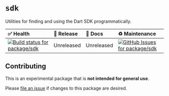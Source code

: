 <!-- #region(HEADER) -->
# `sdk`

Utilities for finding and using the Dart SDK programmatically.

| ✅ Health | 🚀 Release | 📝 Docs | ♻️ Maintenance |
|:----------|:-----------|:--------|:--------------|
| [![Build status for package/sdk](https://github.com/matanlurey/pub.lurey.dev/actions/workflows/package_sdk.yaml/badge.svg)](https://github.com/matanlurey/pub.lurey.dev/actions/workflows/package_sdk.yaml) | Unreleased | Unreleased | [![GitHub Issues for package/sdk](https://img.shields.io/github/issues/matanlurey/pub.lurey.dev/pkg-sdk?label=issues)](https://github.com/matanlurey/pub.lurey.dev/issues?q=is%3Aopen+is%3Aissue+label%3Apkg-sdk) |
<!-- #endregion -->

<!-- #region(CONTRIBUTING) -->
## Contributing

This is an experimental package that is **not intended for general use**.

Please [file an issue][] if changes to this package are desired.

[file an issue]: https://github.com/matanlurey/pub.lurey.dev/issues/new

<!-- #endregion -->
